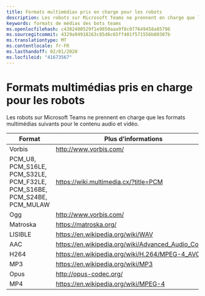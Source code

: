 ```yaml
---
title: Formats multimédias pris en charge pour les robots
description: Les robots sur Microsoft Teams ne prennent en charge que les formats multimédias suivants pour le contenu audio et vidéo.
keywords: formats de médias des bots teams
ms.openlocfilehash: c4382400529f1e9850aaa9f8c077649458a85796
ms.sourcegitcommit: 4329a94918263c85d6c65ff401f571556b80307b
ms.translationtype: MT
ms.contentlocale: fr-FR
ms.lasthandoff: 02/01/2020
ms.locfileid: "41673567"
---
```

# <a name="supported-media-formats-for-bots"></a>Formats multimédias pris en charge pour les robots

Les robots sur Microsoft Teams ne prennent en charge que les formats multimédias suivants pour le contenu audio et vidéo.

| Format | Plus d’informations |
| --- | --- |
| Vorbis | http://www.vorbis.com/ |
| PCM_U8, PCM_S16LE, PCM_S32LE, PCM_F32LE, PCM_S16BE, PCM_S24BE, PCM_MULAW | https://wiki.multimedia.cx/?title=PCM |
| Ogg | http://www.vorbis.com/ |
| Matroska | https://matroska.org/ |
| LISIBLE | https://en.wikipedia.org/wiki/WAV |
| AAC | https://en.wikipedia.org/wiki/Advanced_Audio_Coding |
| H264 | https://en.wikipedia.org/wiki/H.264/MPEG-4_AVC |
| MP3 | https://en.wikipedia.org/wiki/MP3 |
| Opus | http://opus-codec.org/ |
| MP4 | https://en.wikipedia.org/wiki/MPEG-4 |
